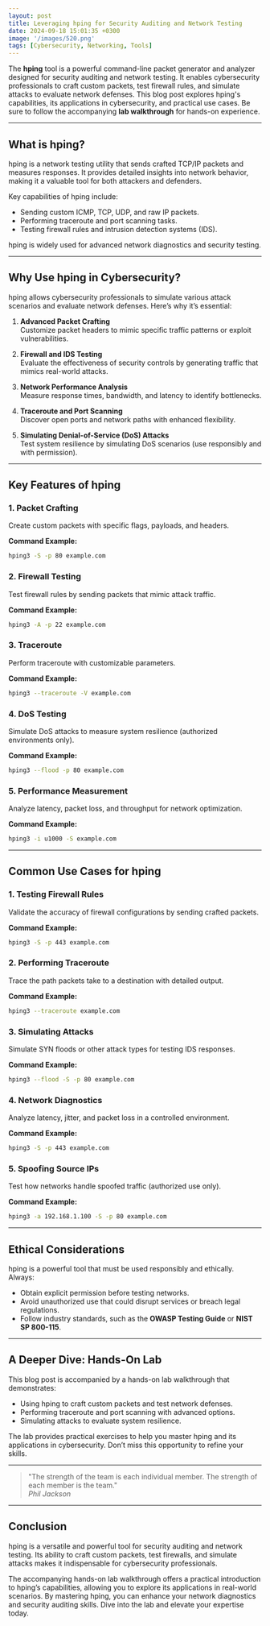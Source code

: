 ```yaml
---
layout: post
title: Leveraging hping for Security Auditing and Network Testing
date: 2024-09-18 15:01:35 +0300
image: '/images/520.png'
tags: [Cybersecurity, Networking, Tools]
---
```


The **hping** tool is a powerful command-line packet generator and analyzer designed for security auditing and network testing. It enables cybersecurity professionals to craft custom packets, test firewall rules, and simulate attacks to evaluate network defenses. This blog post explores hping's capabilities, its applications in cybersecurity, and practical use cases. Be sure to follow the accompanying **lab walkthrough** for hands-on experience.

---

## What is hping?

hping is a network testing utility that sends crafted TCP/IP packets and measures responses. It provides detailed insights into network behavior, making it a valuable tool for both attackers and defenders.

Key capabilities of hping include:
- Sending custom ICMP, TCP, UDP, and raw IP packets.  
- Performing traceroute and port scanning tasks.  
- Testing firewall rules and intrusion detection systems (IDS).  

hping is widely used for advanced network diagnostics and security testing.

---

## Why Use hping in Cybersecurity?

hping allows cybersecurity professionals to simulate various attack scenarios and evaluate network defenses. Here’s why it’s essential:

1. **Advanced Packet Crafting**  
   Customize packet headers to mimic specific traffic patterns or exploit vulnerabilities.

2. **Firewall and IDS Testing**  
   Evaluate the effectiveness of security controls by generating traffic that mimics real-world attacks.

3. **Network Performance Analysis**  
   Measure response times, bandwidth, and latency to identify bottlenecks.

4. **Traceroute and Port Scanning**  
   Discover open ports and network paths with enhanced flexibility.

5. **Simulating Denial-of-Service (DoS) Attacks**  
   Test system resilience by simulating DoS scenarios (use responsibly and with permission).

---

## Key Features of hping

### 1. **Packet Crafting**
Create custom packets with specific flags, payloads, and headers.

**Command Example:**
```bash
hping3 -S -p 80 example.com
```

### 2. **Firewall Testing**
Test firewall rules by sending packets that mimic attack traffic.

**Command Example:**
```bash
hping3 -A -p 22 example.com
```

### 3. **Traceroute**
Perform traceroute with customizable parameters.

**Command Example:**
```bash
hping3 --traceroute -V example.com
```

### 4. **DoS Testing**
Simulate DoS attacks to measure system resilience (authorized environments only).

**Command Example:**
```bash
hping3 --flood -p 80 example.com
```

### 5. **Performance Measurement**
Analyze latency, packet loss, and throughput for network optimization.

**Command Example:**
```bash
hping3 -i u1000 -S example.com
```

---

## Common Use Cases for hping

### 1. **Testing Firewall Rules**
Validate the accuracy of firewall configurations by sending crafted packets.

**Command Example:**
```bash
hping3 -S -p 443 example.com
```

### 2. **Performing Traceroute**
Trace the path packets take to a destination with detailed output.

**Command Example:**
```bash
hping3 --traceroute example.com
```

### 3. **Simulating Attacks**
Simulate SYN floods or other attack types for testing IDS responses.

**Command Example:**
```bash
hping3 --flood -S -p 80 example.com
```

### 4. **Network Diagnostics**
Analyze latency, jitter, and packet loss in a controlled environment.

**Command Example:**
```bash
hping3 -S -p 443 example.com
```

### 5. **Spoofing Source IPs**
Test how networks handle spoofed traffic (authorized use only).

**Command Example:**
```bash
hping3 -a 192.168.1.100 -S -p 80 example.com
```

---

## Ethical Considerations

hping is a powerful tool that must be used responsibly and ethically. Always:
- Obtain explicit permission before testing networks.
- Avoid unauthorized use that could disrupt services or breach legal regulations.
- Follow industry standards, such as the **OWASP Testing Guide** or **NIST SP 800-115**.

---

## A Deeper Dive: Hands-On Lab

This blog post is accompanied by a hands-on lab walkthrough that demonstrates:
- Using hping to craft custom packets and test network defenses.
- Performing traceroute and port scanning with advanced options.
- Simulating attacks to evaluate system resilience.

The lab provides practical exercises to help you master hping and its applications in cybersecurity. Don’t miss this opportunity to refine your skills.

---

> "The strength of the team is each individual member. The strength of each member is the team."  
> <cite>Phil Jackson</cite>

---

## Conclusion

hping is a versatile and powerful tool for security auditing and network testing. Its ability to craft custom packets, test firewalls, and simulate attacks makes it indispensable for cybersecurity professionals.

The accompanying hands-on lab walkthrough offers a practical introduction to hping’s capabilities, allowing you to explore its applications in real-world scenarios. By mastering hping, you can enhance your network diagnostics and security auditing skills. Dive into the lab and elevate your expertise today.
